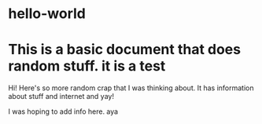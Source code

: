 # hello-world
# This is a basic document that does random stuff. it is a test

Hi! Here's so more random crap that I was thinking about. It has information about stuff and internet and yay!

I was hoping to add info here. aya
